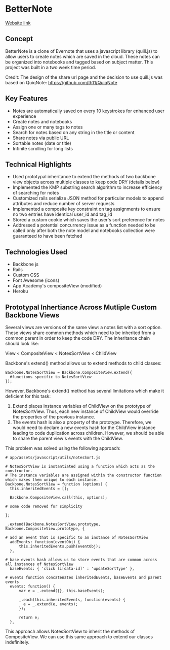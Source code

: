 # BetterNote

[Website link][weburl]

[weburl]: https://www.better-note.com/

## Concept
BetterNote is a clone of Evernote that uses a javascript library (quill.js) to allow users to create notes which are saved in the cloud.  These notes can be organized into notebooks and tagged based on subject matter.  This project was built in a two week time period.

Credit: The design of the share url page and the decision to use quill.js was based on QuiqNote: https://github.com/th11/QuiqNote

## Key Features
- Notes are automatically saved on every 10 keystrokes for enhanced user experience
- Create notes and notebooks
- Assign one or many tags to notes
- Search for notes based on any string in the title or content
- Share notes via public URL
- Sortable notes (date or title)
- Infinite scrolling for long lists

## Technical Highlights
- Used prototypal inheritance to extend the methods of two backbone view objects across multiple classes to keep code DRY (details below)
- Implemented the KMP substring search algorithm to increase efficiency of searching for notes
- Customized rails serialize JSON method for particular models to append attributes and reduce number of server requests
- Implemented a composite key constraint on tag assignments to ensure no two entries have identical user_id and tag_id
- Stored a custom cookie which saves the user's sort preference for notes
- Addressed a potential concurrency issue as a function needed to be called only after both the note model and notebooks collection were guaranteed to have been fetched

## Technologies Used
- Backbone js
- Rails
- Custom CSS
- Font Awesome (icons)
- App Academy's compositeView (modified)
- Heroku

## Prototypal Inhertiance Across Mutliple Custom Backbone Views
Several views are versions of the same view: a notes list with a sort option.  These views share common methods which need to be inherited from a common parent in order to keep the code DRY.  The inheritance chain should look like: 

View < CompositeView < NotesSortView < ChildView  

Backbone's extend() method allows us to extend methods to child classes:

```
Backbone.NotesSortView = Backbone.CompositeView.extend({
  #functions specific to NotesSortView
});
```

However, Backbone's extend() method has several limitations which make it deficient for this task:

1. Extend places instance variables of ChildView on the prototype of NotesSortView.  Thus, each new instance of ChildView would override the properties of the previous instance.
2. The events hash is also a property of the prototype.  Therefore, we would need to declare a new events hash for the ChildView instance leading to code duplication across children.  However, we should be able to share the parent view's events with the ChildView.

This problem was solved using the following approach:

```
# app/assets/javascript/utils/notesSort.js

# NotesSortView is instantiated using a function which acts as the constructor.  
# The instance variables are assigned within the constructor function which makes them unique to each instance.
Backbone.NotesSortView = function (options) {
  this.inheritedEvents = [];

  Backbone.CompositeView.call(this, options);

# some code removed for simplicity

};

_.extend(Backbone.NotesSortView.prototype, Backbone.CompositeView.prototype, {

# add an event that is specific to an instance of NotesSortView
  addEvents: function(eventObj) {
      this.inheritedEvents.push(eventObj);
  },

# base events hash allows us to store events that are common across all instances of NotesSortView
  baseEvents: { 'click li[data-id]' : 'updateSortType' },

# events function concatenates inheritedEvents, baseEvents and parent events
  events: function() {
      var e = _.extend({}, this.baseEvents);

      _.each(this.inheritedEvents, function(events) {
        e = _.extend(e, events);
      });

      return e;
  },

  ```

This approach allows NotesSortView to inherit the methods of CompositeView.  We can use this same approach to extend our classes indefinitely.
